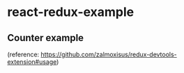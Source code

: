 # react-redux-example

## Counter example
(reference: https://github.com/zalmoxisus/redux-devtools-extension#usage)
